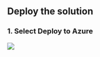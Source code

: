 ## Deploy the solution

### 1. Select Deploy to Azure

<a href="https://portal.azure.com/#create/Microsoft.Template/uri/https%3A%2F%2Fraw.githubusercontent.com%2Fsarthakvijayvergiya%2FazDevopsAuditing%2Fmaster%2Fazuredeploy.json" target="_blank">
<img src="https://aka.ms/deploytoazurebutton"/>
</a>
